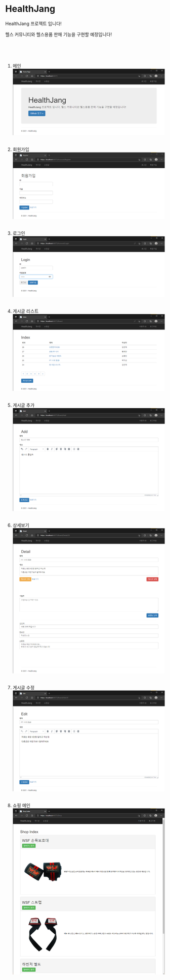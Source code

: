 # HealthJang
HealthJang 프로젝트 입니다!

헬스 커뮤니티와 헬스용품 판매 기능을 구현할 예정입니다!

<br><br><br>

1. 메인
![Main](./Content/Image/readme_img/main.png)<br><br>

2. 회원가입
![Register](./Content/Image/readme_img/Register.png)<br><br>

3. 로그인
![Login](./Content/Image/readme_img/Login.png)<br><br>

4. 게시글 리스트
![List](./Content/Image/readme_img/List.png)<br><br>

5. 게시글 추가
![Add](./Content/Image/readme_img/Add.png)<br><br>

6. 상세보기
![Detail](./Content/Image/readme_img/Detail.png)<br><br>

7. 게시글 수정
![Edit](./Content/Image/readme_img/Edit.png)<br><br>

8. 쇼핑 메인
![ShopMain](./Content/Image/readme_img/ShopMain.png)<br><br>  

